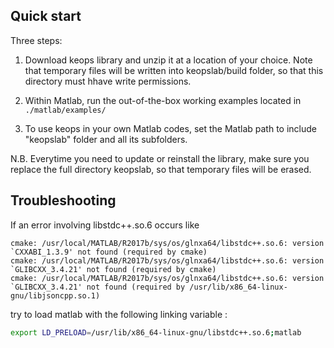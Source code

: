 
## Quick start

Three steps:

1) Download keops library and unzip it at a location of your choice. Note that temporary files will be written into keopslab/build folder, so that this directory must hhave write permissions.

2) Within Matlab, run the out-of-the-box working examples located in `./matlab/examples/`

3) To use keops in your own Matlab codes, set the Matlab path to include "keopslab" folder and all its subfolders.

N.B. Everytime you need to update or reinstall the library, make sure you replace the full directory keopslab, so that temporary files will be erased.


## Troubleshooting

If an error involving libstdc++.so.6 occurs like

```
cmake: /usr/local/MATLAB/R2017b/sys/os/glnxa64/libstdc++.so.6: version `CXXABI_1.3.9' not found (required by cmake)
cmake: /usr/local/MATLAB/R2017b/sys/os/glnxa64/libstdc++.so.6: version `GLIBCXX_3.4.21' not found (required by cmake)
cmake: /usr/local/MATLAB/R2017b/sys/os/glnxa64/libstdc++.so.6: version `GLIBCXX_3.4.21' not found (required by /usr/lib/x86_64-linux-gnu/libjsoncpp.so.1)
```

try to load matlab with the following linking variable :

```bash
export LD_PRELOAD=/usr/lib/x86_64-linux-gnu/libstdc++.so.6;matlab
```